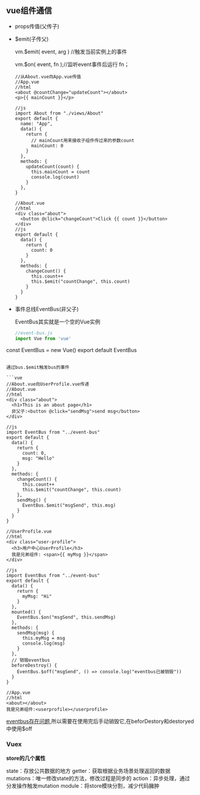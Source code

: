 ## vue组件通信

- props传值(父传子)

- $emit(子传父)

  vm.$emit( event, arg ) //触发当前实例上的事件

  vm.$on( event, fn );//监听event事件后运行 fn； 

  ```vue
  //从About.vue向App.vue传值
  //App.vue
  //html
  <about @countChange="updateCount"></about>
  <p>{{ mainCount }}</p>
  
  //js
  import About from "./views/About"
  export default {
    name: "App",
    data() {
      return {
        // mainCount用来接收子组件传过来的参数count
        mainCount: 0
      }
    },
    methods: {
      updateCount(count) {
        this.mainCount = count
        console.log(count)
      }
    },
  }
  ```

  ```vue
  //About.vue
  //html
  <div class="about">
    <button @click="changeCount">Click {{ count }}</button>
  </div>
  //js
  export default {
    data() {
      return {
        count: 0
      }
    },
    methods: {
      changeCount() {
        this.count++
        this.$emit("countChange", this.count)
      }
    }
  }
  ```

  

- 事件总线EventBus(非父子)

  EventBus其实就是一个空的Vue实例

  ```js
  //event-bus.js
  import Vue from 'vue'
const EventBus = new Vue()
  export default EventBus
  ```
  
  通过bus.$emit触发bus的事件
  
  ```vue
  //About.vue向UserProfile.vue传递
  //About.vue
  //html
  <div class="about">
    <h1>This is an about page</h1>
    非父子:<button @click="sendMsg">send msg</button>
  </div>
  
  //js
  import EventBus from "../event-bus"
  export default {
    data() {
      return {
        count: 0,
        msg: "Hello"
      }
    },
    methods: {
      changeCount() {
        this.count++
        this.$emit("countChange", this.count)
      },
      sendMsg() {
        EventBus.$emit("msgSend", this.msg)
      }
    }
  }
  ```
  
  ```vue
  //UserProfile.vue
  //html
  <div class="user-profile">
    <h3>用户中心UserProfile</h3>
    我是兄弟组件: <span>{{ myMsg }}</span>
  </div>
  
  //js
  import EventBus from "../event-bus"
  export default {
    data() {
      return {
        myMsg: "Hi"
      }
    },
    mounted() {
      EventBus.$on("msgSend", this.sendMsg)
    },
    methods: {
      sendMsg(msg) {
        this.myMsg = msg
        console.log(msg)
      }
    },
    // 销毁eventbus
    beforeDestroy() {
      EventBus.$off("msgSend", () => console.log("eventbus已被销毁"))
    }
  }
  ```
  
  ```vue
  //App.vue
  //html
  <about></about>
  我是兄弟组件:<userprofile></userprofile>
  ```
  
  [eventbus存在问题](https://juejin.im/post/5d358280e51d4556bc06704d#heading-5),所以需要在使用完后手动销毁它,在beforDestory和destoryed中使用$off

### Vuex

**store的几个属性**

state：存放公共数据的地方
getter：获取根据业务场景处理返回的数据
mutations：唯一修改state的方法，修改过程是同步的
action：异步处理，通过分发操作触发mutation
module：将store模块分割，减少代码臃肿